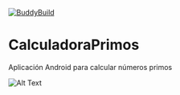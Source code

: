 [![BuddyBuild](https://dashboard.buddybuild.com/api/statusImage?appID=574770defd18b501006900ee&branch=master&build=latest)](https://dashboard.buddybuild.com/apps/574770defd18b501006900ee/build/latest)
# CalculadoraPrimos
Aplicación Android para calcular números primos

![Alt Text](http://imgur.com/GIZ7nM5)

